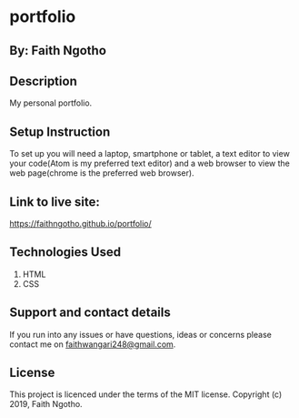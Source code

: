 # portfolio

## By: Faith Ngotho

## Description
My personal portfolio.

## Setup Instruction
To set up you will need a laptop, smartphone or tablet, a text editor to view your code(Atom is my preferred text editor) and a web browser to view the web page(chrome is the preferred web browser).

## Link to live site:
https://faithngotho.github.io/portfolio/

## Technologies Used
1. HTML
2. CSS

## Support and contact details
If you run into any issues or have questions, ideas or concerns please contact me on faithwangari248@gmail.com.

## License
This project is licenced under the terms of the MIT license. Copyright (c) 2019, Faith Ngotho.
